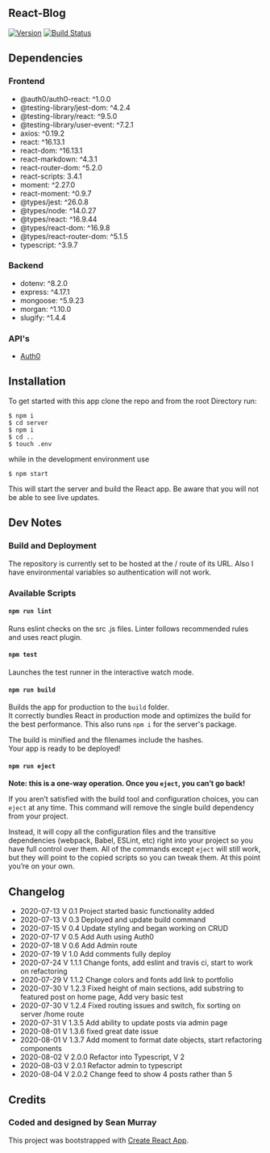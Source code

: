## React-Blog
[![Version](https://img.shields.io/badge/version-2.0.2-brightgreen.svg)](https://github.com/seanjmurray/react-blog)
[![Build Status](https://travis-ci.com/seanjmurray/react-blog.svg?branch=master)](https://travis-ci.com/seanjmurray/react-blog)


## Dependencies

### Frontend 
  - @auth0/auth0-react: ^1.0.0
  - @testing-library/jest-dom: ^4.2.4
  - @testing-library/react: ^9.5.0
  - @testing-library/user-event: ^7.2.1
  - axios: ^0.19.2
  - react: ^16.13.1
  - react-dom: ^16.13.1
  - react-markdown: ^4.3.1
  - react-router-dom: ^5.2.0
  - react-scripts: 3.4.1
  - moment: ^2.27.0
  - react-moment: ^0.9.7
  - @types/jest: ^26.0.8
  - @types/node: ^14.0.27
  - @types/react: ^16.9.44
  - @types/react-dom: ^16.9.8
  - @types/react-router-dom: ^5.1.5
  - typescript: ^3.9.7

### Backend
  - dotenv: ^8.2.0
  - express: ^4.17.1
  - mongoose: ^5.9.23
  - morgan: ^1.10.0
  - slugify: ^1.4.4

### API's
 - [Auth0](https://auth0.com/)
    
## Installation

To get started with this app clone the repo and from the root Directory run:

```
$ npm i
$ cd server
$ npm i
$ cd ..
$ touch .env
``` 

while in the development environment use

```
$ npm start
```

This will start the server and build the React app. Be aware that you will not be able to see live updates.

## Dev Notes

### Build and Deployment
The repository is currently set to be hosted at the / route of its URL.  Also I have environmental variables so authentication will not work.

### Available Scripts 

#### `npm run lint`

Runs eslint checks on the src .js files. Linter follows recommended rules and uses react plugin.

#### `npm test`

Launches the test runner in the interactive watch mode.<br />

#### `npm run build`

Builds the app for production to the `build` folder.<br />
It correctly bundles React in production mode and optimizes the build for the best performance. This also runs `npm i` for the server's package.

The build is minified and the filenames include the hashes.<br />
Your app is ready to be deployed!
#### `npm run eject`

**Note: this is a one-way operation. Once you `eject`, you can’t go back!**

If you aren’t satisfied with the build tool and configuration choices, you can `eject` at any time. This command will remove the single build dependency from your project.

Instead, it will copy all the configuration files and the transitive dependencies (webpack, Babel, ESLint, etc) right into your project so you have full control over them. All of the commands except `eject` will still work, but they will point to the copied scripts so you can tweak them. At this point you’re on your own.

## Changelog
 - 2020-07-13 V 0.1 Project started basic functionality added
 - 2020-07-13 V 0.3 Deployed and update build command
 - 2020-07-15 V 0.4 Update styling and began working on CRUD
 - 2020-07-17 V 0.5 Add Auth using Auth0
 - 2020-07-18 V 0.6 Add Admin route 
 - 2020-07-19 V 1.0 Add comments fully deploy
 - 2020-07-24 V 1.1.1 Change fonts, add eslint and travis ci, start to work on refactoring
 - 2020-07-29 V 1.1.2 Change colors and fonts add link to portfolio
 - 2020-07-30 V 1.2.3 Fixed height of main sections, add substring to featured post on home page, Add very basic test
 - 2020-07-30 V 1.2.4 Fixed routing issues and switch, fix sorting on server /home route
 - 2020-07-31 V 1.3.5 Add ability to update posts via admin page
 - 2020-08-01 V 1.3.6 fixed great date issue
 - 2020-08-01 V 1.3.7 Add moment to format date objects, start refactoring components
 - 2020-08-02 V 2.0.0 Refactor into Typescript, V 2
 - 2020-08-03 V 2.0.1 Refactor admin to typescript
 - 2020-08-04 V 2.0.2 Change feed to show 4 posts rather than 5

 
## Credits

### Coded and designed by Sean Murray

This project was bootstrapped with [Create React App](https://github.com/facebook/create-react-app).
